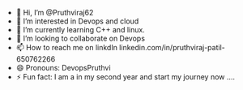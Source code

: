 - 👋 Hi, I’m @Pruthviraj62
- 👀 I’m interested in Devops and cloud
- 🌱 I’m currently learning C++ and linux.
- 💞️ I’m looking to collaborate on Devops 
- 📫 How to reach me on linkdIn linkedin.com/in/pruthviraj-patil-650762266
- 😄 Pronouns: DevopsPruthvi
- ⚡ Fun fact: I am a in my second year and start my journey now ....

<!---
Pruthviraj62/Pruthviraj62 is a ✨ special ✨ repository because its `README.md` (this file) appears on your GitHub profile.
You can click the Preview link to take a look at your changes.
--->
